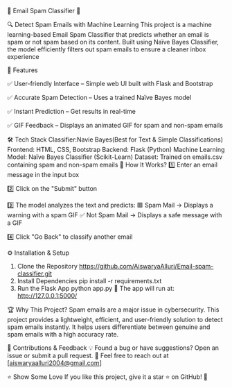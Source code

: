 📧 Email Spam Classifier 🚀

🔍 Detect Spam Emails with Machine Learning
This project is a machine learning-based Email Spam Classifier that predicts whether an email is spam or not spam based on its content. Built using Naïve Bayes Classifier, the model efficiently filters out spam emails to ensure a cleaner inbox experience

📌 Features

✅ User-friendly Interface – Simple web UI built with Flask and Bootstrap

✅ Accurate Spam Detection – Uses a trained Naïve Bayes model

✅ Instant Prediction – Get results in real-time 

✅ GIF Feedback – Displays an animated GIF for spam and non-spam emails

🛠️ Tech Stack
Classifier:Navie Bayes(Best for Text & Simple Classifications)
Frontend: HTML, CSS, Bootstrap
Backend: Flask (Python)
Machine Learning Model: Naïve Bayes Classifier (Scikit-Learn)
Dataset: Trained on emails.csv containing spam and non-spam emails
🎯 How It Works?
1️⃣ Enter an email message in the input box

2️⃣ Click on the "Submit" button

3️⃣ The model analyzes the text and predicts:
     🟥 Spam Mail → Displays a warning with a spam GIF
     ✅ Not Spam Mail → Displays a safe message with a GIF
     
4️⃣ Click "Go Back" to classify another email

⚙️ Installation & Setup
   1. Clone the Repository
          https://github.com/AiswaryaAlluri/Email-spam-classifier.git
  2. Install Dependencies
       pip install -r requirements.txt
  3. Run the Flask App
        python app.py
🔹 The app will run at: http://127.0.0.1:5000/


🏆 Why This Project?
Spam emails are a major issue in cybersecurity. This project provides a lightweight, efficient, and user-friendly solution to detect spam emails instantly. It helps users differentiate between genuine and spam emails with a high accuracy rate.

🤝 Contributions & Feedback
💡 Found a bug or have suggestions? Open an issue or submit a pull request.
📩 Feel free to reach out at [aiswaryaalluri2004@gmail.com]

⭐ Show Some Love
If you like this project, give it a star ⭐ on GitHub! 🚀
